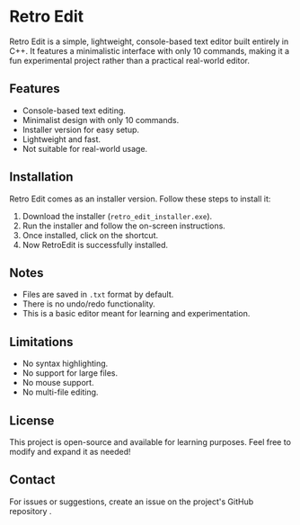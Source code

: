 # Retro Edit

Retro Edit is a simple, lightweight, console-based text editor built entirely in C++. It features a minimalistic interface with only 10 commands, making it a fun experimental project rather than a practical real-world editor.

## Features
- Console-based text editing.
- Minimalist design with only 10 commands.
- Installer version for easy setup.
- Lightweight and fast.
- Not suitable for real-world usage.

## Installation
Retro Edit comes as an installer version. Follow these steps to install it:

1. Download the installer (`retro_edit_installer.exe`).
2. Run the installer and follow the on-screen instructions.
3. Once installed, click on the shortcut.
4. Now RetroEdit is successfully installed.

## Notes
- Files are saved in `.txt` format by default.
- There is no undo/redo functionality.
- This is a basic editor meant for learning and experimentation.

## Limitations
- No syntax highlighting.
- No support for large files.
- No mouse support.
- No multi-file editing.

## License
This project is open-source and available for learning purposes. Feel free to modify and expand it as needed!

## Contact
For issues or suggestions, create an issue on the project's GitHub repository .
